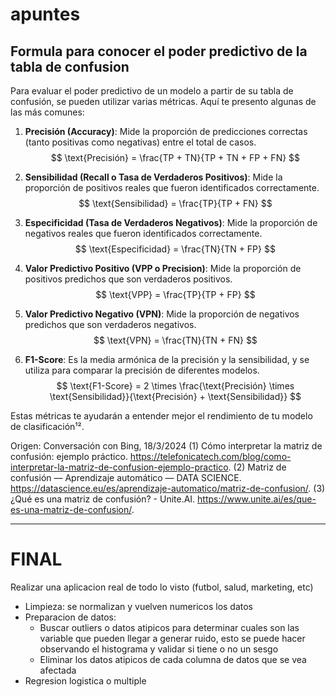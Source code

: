 # apuntes

## Formula para conocer el poder predictivo de la tabla de confusion

Para evaluar el poder predictivo de un modelo a partir de su tabla de confusión, se pueden utilizar varias métricas. Aquí te presento algunas de las más comunes:

1. **Precisión (Accuracy)**: Mide la proporción de predicciones correctas (tanto positivas como negativas) entre el total de casos.
   $$ \text{Precisión} = \frac{TP + TN}{TP + TN + FP + FN} $$

2. **Sensibilidad (Recall o Tasa de Verdaderos Positivos)**: Mide la proporción de positivos reales que fueron identificados correctamente.
   $$ \text{Sensibilidad} = \frac{TP}{TP + FN} $$

3. **Especificidad (Tasa de Verdaderos Negativos)**: Mide la proporción de negativos reales que fueron identificados correctamente.
   $$ \text{Especificidad} = \frac{TN}{TN + FP} $$

4. **Valor Predictivo Positivo (VPP o Precision)**: Mide la proporción de positivos predichos que son verdaderos positivos.
   $$ \text{VPP} = \frac{TP}{TP + FP} $$

5. **Valor Predictivo Negativo (VPN)**: Mide la proporción de negativos predichos que son verdaderos negativos.
   $$ \text{VPN} = \frac{TN}{TN + FN} $$

6. **F1-Score**: Es la media armónica de la precisión y la sensibilidad, y se utiliza para comparar la precisión de diferentes modelos.
   $$ \text{F1-Score} = 2 \times \frac{\text{Precisión} \times \text{Sensibilidad}}{\text{Precisión} + \text{Sensibilidad}} $$

Estas métricas te ayudarán a entender mejor el rendimiento de tu modelo de clasificación¹².

Origen: Conversación con Bing, 18/3/2024
(1) Cómo interpretar la matriz de confusión: ejemplo práctico. https://telefonicatech.com/blog/como-interpretar-la-matriz-de-confusion-ejemplo-practico.
(2) Matriz de confusión — Aprendizaje automático — DATA SCIENCE. https://datascience.eu/es/aprendizaje-automatico/matriz-de-confusion/.
(3) ¿Qué es una matriz de confusión? - Unite.AI. https://www.unite.ai/es/que-es-una-matriz-de-confusion/.

______________________________________
# FINAL

Realizar una aplicacion real de todo lo visto (futbol, salud, marketing, etc)

* Limpieza: se normalizan y vuelven numericos los datos 
* Preparacion de datos: 
   * Buscar outliers o datos atipicos para determinar cuales son las variable que pueden llegar a generar ruido, esto se puede hacer observando el histograma y validar si tiene o no un sesgo
   * Eliminar los datos atipicos de cada columna de datos que se vea afectada
* Regresion logistica o multiple
